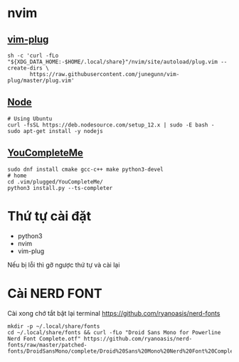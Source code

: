 # nvim

## [vim-plug](https://github.com/junegunn/vim-plug)

```
sh -c 'curl -fLo "${XDG_DATA_HOME:-$HOME/.local/share}"/nvim/site/autoload/plug.vim --create-dirs \
       https://raw.githubusercontent.com/junegunn/vim-plug/master/plug.vim'
```

## [Node](https://github.com/nodesource/distributions/blob/master/README.md)

```
# Using Ubuntu
curl -fsSL https://deb.nodesource.com/setup_12.x | sudo -E bash -
sudo apt-get install -y nodejs
```

## [YouCompleteMe](https://github.com/ycm-core/YouCompleteMe)

```
sudo dnf install cmake gcc-c++ make python3-devel
# home
cd .vim/plugged/YouCompleteMe/
python3 install.py --ts-completer
```

# Thứ tự cài đặt
- python3
- nvim
- vim-plug

Nếu bị lỗi thì gỡ ngược thứ tự và cài lại

# Cài NERD FONT
Cài xong chớ tắt bật lại terminal
https://github.com/ryanoasis/nerd-fonts
```
mkdir -p ~/.local/share/fonts
cd ~/.local/share/fonts && curl -fLo "Droid Sans Mono for Powerline Nerd Font Complete.otf" https://github.com/ryanoasis/nerd-fonts/raw/master/patched-fonts/DroidSansMono/complete/Droid%20Sans%20Mono%20Nerd%20Font%20Complete.otf
```
